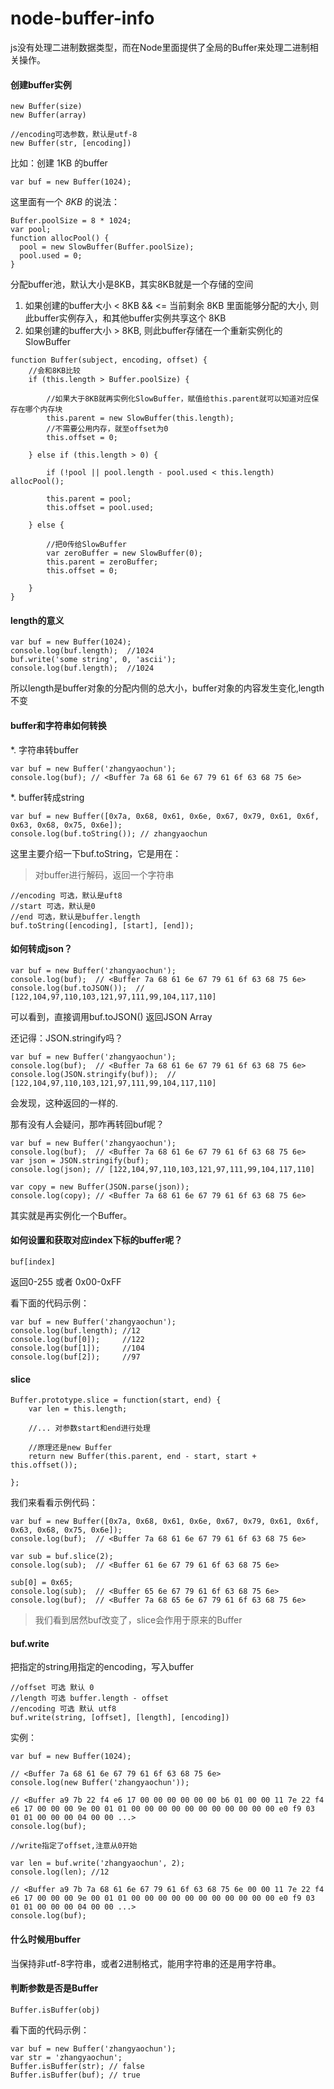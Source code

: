 node-buffer-info
================

js没有处理二进制数据类型，而在Node里面提供了全局的Buffer来处理二进制相关操作。

#### 创建buffer实例

```shell
new Buffer(size)
new Buffer(array)

//encoding可选参数，默认是utf-8
new Buffer(str, [encoding])
```

比如：创建 1KB 的buffer

```shell
var buf = new Buffer(1024);
```

这里面有一个 *8KB* 的说法：

```shell
Buffer.poolSize = 8 * 1024;
var pool;
function allocPool() {
  pool = new SlowBuffer(Buffer.poolSize);
  pool.used = 0;
}
```

分配buffer池，默认大小是8KB，其实8KB就是一个存储的空间


1. 如果创建的buffer大小 < 8KB && <= 当前剩余 8KB 里面能够分配的大小, 则此buffer实例存入，和其他buffer实例共享这个 8KB
2. 如果创建的buffer大小 > 8KB, 则此buffer存储在一个重新实例化的SlowBuffer

```shell
function Buffer(subject, encoding, offset) {
	//会和8KB比较
	if (this.length > Buffer.poolSize) {

		//如果大于8KB就再实例化SlowBuffer，赋值给this.parent就可以知道对应保存在哪个内存块
		this.parent = new SlowBuffer(this.length);
		//不需要公用内存，就至offset为0
		this.offset = 0;

	} else if (this.length > 0) {

		if (!pool || pool.length - pool.used < this.length) allocPool();

		this.parent = pool;
		this.offset = pool.used;

	} else {

		//把0传给SlowBuffer
		var zeroBuffer = new SlowBuffer(0);
		this.parent = zeroBuffer;
      	this.offset = 0;

	}
}
```

#### length的意义

```shell
var buf = new Buffer(1024);
console.log(buf.length);  //1024
buf.write('some string', 0, 'ascii');
console.log(buf.length);  //1024
```

所以length是buffer对象的分配内侧的总大小，buffer对象的内容发生变化,length不变


#### buffer和字符串如何转换

*. 字符串转buffer

```shell
var buf = new Buffer('zhangyaochun');
console.log(buf); // <Buffer 7a 68 61 6e 67 79 61 6f 63 68 75 6e>
```

*. buffer转成string

```shell
var buf = new Buffer([0x7a, 0x68, 0x61, 0x6e, 0x67, 0x79, 0x61, 0x6f, 0x63, 0x68, 0x75, 0x6e]);
console.log(buf.toString()); // zhangyaochun
```

这里主要介绍一下buf.toString，它是用在：

> 对buffer进行解码，返回一个字符串

```shell
//encoding 可选，默认是uft8
//start 可选，默认是0
//end 可选，默认是buffer.length
buf.toString([encoding], [start], [end]);
```


#### 如何转成json？

```shell
var buf = new Buffer('zhangyaochun');
console.log(buf);  // <Buffer 7a 68 61 6e 67 79 61 6f 63 68 75 6e>
console.log(buf.toJSON());  // [122,104,97,110,103,121,97,111,99,104,117,110]
```

可以看到，直接调用buf.toJSON() 返回JSON Array

还记得：JSON.stringify吗？

```shell
var buf = new Buffer('zhangyaochun');
console.log(buf);  // <Buffer 7a 68 61 6e 67 79 61 6f 63 68 75 6e>
console.log(JSON.stringify(buf));  // [122,104,97,110,103,121,97,111,99,104,117,110]
```

会发现，这种返回的一样的.



那有没有人会疑问，那咋再转回buf呢？

```shell
var buf = new Buffer('zhangyaochun');
console.log(buf);  // <Buffer 7a 68 61 6e 67 79 61 6f 63 68 75 6e>
var json = JSON.stringify(buf);  
console.log(json); // [122,104,97,110,103,121,97,111,99,104,117,110]

var copy = new Buffer(JSON.parse(json));
console.log(copy); // <Buffer 7a 68 61 6e 67 79 61 6f 63 68 75 6e>
```

其实就是再实例化一个Buffer。



#### 如何设置和获取对应index下标的buffer呢？

```shell
buf[index]
```

返回0-255 或者 0x00-0xFF

看下面的代码示例：

```shell
var buf = new Buffer('zhangyaochun');
console.log(buf.length); //12
console.log(buf[0]);     //122 
console.log(buf[1]);     //104
console.log(buf[2]);     //97
```


#### slice

```shell
Buffer.prototype.slice = function(start, end) {
	var len = this.length;

	//... 对参数start和end进行处理

	//原理还是new Buffer
	return new Buffer(this.parent, end - start, start + this.offset());

};
```

我们来看看示例代码：

```shell
var buf = new Buffer([0x7a, 0x68, 0x61, 0x6e, 0x67, 0x79, 0x61, 0x6f, 0x63, 0x68, 0x75, 0x6e]);
console.log(buf);  // <Buffer 7a 68 61 6e 67 79 61 6f 63 68 75 6e>

var sub = buf.slice(2);
console.log(sub);  // <Buffer 61 6e 67 79 61 6f 63 68 75 6e>

sub[0] = 0x65;
console.log(sub);  // <Buffer 65 6e 67 79 61 6f 63 68 75 6e>
console.log(buf);  // <Buffer 7a 68 65 6e 67 79 61 6f 63 68 75 6e>
```

> 我们看到居然buf改变了，slice会作用于原来的Buffer



#### buf.write

把指定的string用指定的encoding，写入buffer

```shell
//offset 可选 默认 0
//length 可选 buffer.length - offset
//encoding 可选 默认 utf8
buf.write(string, [offset], [length], [encoding])
```

实例：

```shell
var buf = new Buffer(1024);

// <Buffer 7a 68 61 6e 67 79 61 6f 63 68 75 6e>
console.log(new Buffer('zhangyaochun')); 

// <Buffer a9 7b 22 f4 e6 17 00 00 00 00 00 00 b6 01 00 00 11 7e 22 f4 e6 17 00 00 00 9e 00 01 01 00 00 00 00 00 00 00 00 00 00 00 e0 f9 03 01 01 00 00 00 04 00 00 ...>
console.log(buf); 

//write指定了offset,注意从0开始

var len = buf.write('zhangyaochun', 2);
console.log(len); //12

// <Buffer a9 7b 7a 68 61 6e 67 79 61 6f 63 68 75 6e 00 00 11 7e 22 f4 e6 17 00 00 00 9e 00 01 01 00 00 00 00 00 00 00 00 00 00 00 e0 f9 03 01 01 00 00 00 04 00 00 ...>
console.log(buf);
```




#### 什么时候用buffer

当保持非utf-8字符串，或者2进制格式，能用字符串的还是用字符串。


#### 判断参数是否是Buffer

```shell
Buffer.isBuffer(obj)
```

看下面的代码示例：

```shell
var buf = new Buffer('zhangyaochun');
var str = 'zhangyaochun';
Buffer.isBuffer(str); // false
Buffer.isBuffer(buf); // true
```







